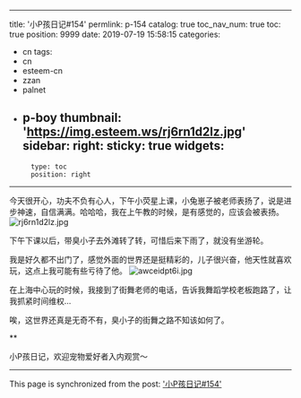 
---
title: '小P孩日记#154'
permlink: p-154
catalog: true
toc_nav_num: true
toc: true
position: 9999
date: 2019-07-19 15:58:15
categories:
- cn
tags:
- cn
- esteem-cn
- zzan
- palnet
- p-boy
thumbnail: 'https://img.esteem.ws/rj6rn1d2lz.jpg'
sidebar:
    right:
        sticky: true
widgets:
    -
        type: toc
        position: right
---


今天很开心，功夫不负有心人，下午小荧星上课，小兔崽子被老师表扬了，说是进步神速，自信满满。哈哈哈，我在上午教的时候，是有感觉的，应该会被表扬。
![rj6rn1d2lz.jpg](https://img.esteem.ws/rj6rn1d2lz.jpg)


下午下课以后，带臭小子去外滩转了转，可惜后来下雨了，就没有坐游轮。

我是好久都不出门了，感觉外面的世界还是挺精彩的，儿子很兴奋，他天性就喜欢玩，这点上我可能有些亏待了他。
![awceidpt6i.jpg](https://img.esteem.ws/awceidpt6i.jpg)

在上海中心玩的时候，我接到了街舞老师的电话，告诉我舞蹈学校老板跑路了，让我抓紧时间维权…

唉，这世界还真是无奇不有，臭小子的街舞之路不知该如何了。

**

小P孩日记，欢迎宠物爱好者入内观赏～

- - -

This page is synchronized from the post: ['小P孩日记#154'](https://steemit.com/@julian2013/p-154)
